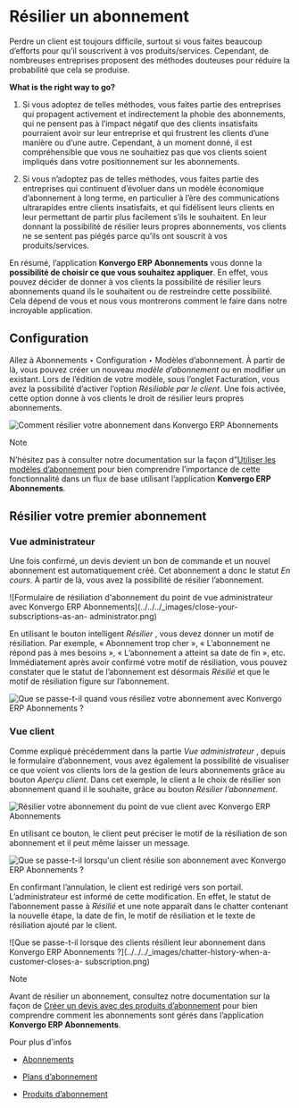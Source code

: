 # Résilier un abonnement

Perdre un client est toujours difficile, surtout si vous faites beaucoup
d’efforts pour qu’il souscrivent à vos produits/services. Cependant, de
nombreuses entreprises proposent des méthodes douteuses pour réduire la
probabilité que cela se produise.

**What is the right way to go?**

  1. Si vous adoptez de telles méthodes, vous faites partie des entreprises qui propagent activement et indirectement la phobie des abonnements, qui ne pensent pas à l’impact négatif que des clients insatisfaits pourraient avoir sur leur entreprise et qui frustrent les clients d’une manière ou d’une autre. Cependant, à un moment donné, il est compréhensible que vous ne souhaitiez pas que vos clients soient impliqués dans votre positionnement sur les abonnements.

  2. Si vous n’adoptez pas de telles méthodes, vous faites partie des entreprises qui continuent d’évoluer dans un modèle économique d’abonnement à long terme, en particulier à l’ère des communications ultrarapides entre clients insatisfaits, et qui fidélisent leurs clients en leur permettant de partir plus facilement s’ils le souhaitent. En leur donnant la possibilité de résilier leurs propres abonnements, vos clients ne se sentent pas piégés parce qu’ils ont souscrit à vos produits/services.

En résumé, l’application **Konvergo ERP Abonnements** vous donne la **possibilité de
choisir ce que vous souhaitez appliquer**. En effet, vous pouvez décider de
donner à vos clients la possibilité de résilier leurs abonnements quand ils le
souhaitent ou de restreindre cette possibilité. Cela dépend de vous et nous
vous montrerons comment le faire dans notre incroyable application.

## Configuration

Allez à Abonnements ‣ Configuration ‣ Modèles d’abonnement. À partir de là,
vous pouvez créer un nouveau _modèle d’abonnement_ ou en modifier un existant.
Lors de l’édition de votre modèle, sous l’onglet Facturation, vous avez la
possibilité d’activer l’option _Résiliable par le client_. Une fois activée,
cette option donne à vos clients le droit de résilier leurs propres
abonnements.

![Comment résilier votre abonnement dans Konvergo ERP
Abonnements](../../../_images/configuration-to-close-your-subscriptions.png)
<div class="alert alert-primary">
<p class="alert-title">
Note</p><p>N’hésitez pas à consulter notre documentation sur la façon d”<a href="plans">Utiliser les modèles d’abonnement</a> pour bien comprendre l’importance de cette fonctionnalité dans un flux de base utilisant l’application <b>Konvergo ERP Abonnements</b>.</p>
</div>

## Résilier votre premier abonnement

### Vue administrateur

Une fois confirmé, un devis devient un bon de commande et un nouvel abonnement
est automatiquement créé. Cet abonnement a donc le statut _En cours_. À partir
de là, vous avez la possibilité de résilier l’abonnement.

![Formulaire de résiliation d'abonnement du point de vue administrateur avec
Konvergo ERP Abonnements](../../../_images/close-your-subscriptions-as-an-
administrator.png)

En utilisant le bouton intelligent _Résilier_ , vous devez donner un motif de
résiliation. Par exemple, « Abonnement trop cher », « L’abonnement ne répond
pas à mes besoins », « L’abonnement a atteint sa date de fin », etc.
Immédiatement après avoir confirmé votre motif de résiliation, vous pouvez
constater que le statut de l’abonnement est désormais _Résilié_ et que le
motif de résiliation figure sur l’abonnement.

![Que se passe-t-il quand vous résiliez votre abonnement avec Konvergo ERP Abonnements
?](../../../_images/use-of-close-reasons.png)

### Vue client

Comme expliqué précédemment dans la partie _Vue administrateur_ , depuis le
formulaire d’abonnement, vous avez également la possibilité de visualiser ce
que voient vos clients lors de la gestion de leurs abonnements grâce au bouton
_Aperçu client_. Dans cet exemple, le client a le choix de résilier son
abonnement quand il le souhaite, grâce au bouton _Résilier l’abonnement_.

![Résilier votre abonnement du point de vue client avec Konvergo ERP
Abonnements](../../../_images/close-your-subscriptions-as-a-customer.png)

En utilisant ce bouton, le client peut préciser le motif de la résiliation de
son abonnement et il peut même laisser un message.

![Que se passe-t-il lorsqu'un client résilie son abonnement avec Konvergo ERP
Abonnements ?](../../../_images/use-of-close-reasons-as-a-customer.png)

En confirmant l’annulation, le client est redirigé vers son portail.
L’administrateur est informé de cette modification. En effet, le statut de
l’abonnement passe à _Résilié_ et une note apparaît dans le chatter contenant
la nouvelle étape, la date de fin, le motif de résiliation et le texte de
résiliation ajouté par le client.

![Que se passe-t-il lorsque des clients résilient leur abonnement dans Konvergo ERP
Abonnements ?](../../../_images/chatter-history-when-a-customer-closes-a-
subscription.png) <div class="alert alert-primary">
<p class="alert-title">
Note</p><p>Avant de résilier un abonnement, consultez notre documentation sur la façon de <a href="../subscriptions">Créer un devis avec des produits d’abonnement</a> pour bien comprendre comment les abonnements sont gérés dans l’application <b>Konvergo ERP Abonnements</b>.</p>
</div> <div class="alert alert-secondary">
<p class="alert-title">
Pour plus d'infos</p><ul>
<li><p><a href="../subscriptions">Abonnements</a></p></li>
<li><p><a href="plans">Plans d’abonnement</a></p></li>
<li><p><a href="products">Produits d’abonnement</a></p></li>
</ul>
</div>

